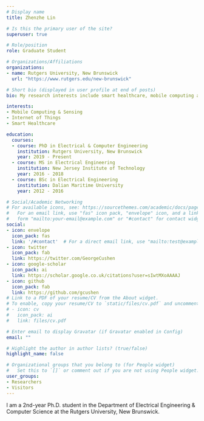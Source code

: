 ```yaml
---
# Display name
title: Zhenzhe Lin

# Is this the primary user of the site?
superuser: true

# Role/position
role: Graduate Student 

# Organizations/Affiliations
organizations:
- name: Rutgers University, New Brunswick
  url: "https://www.rutgers.edu/new-brunswick"

# Short bio (displayed in user profile at end of posts)
bio: My research interests include smart healthcare, mobile computing and sensing, IoT.

interests:
- Mobile Computing & Sensing
- Internet of Things
- Smart Healthcare

education:
  courses:
  - course: PhD in Electrical & Computer Engineering
    institution: Rutgers University, New Brunswick
    year: 2019 - Present
  - course: MS in Electrical Engineering
    institution: New Jersey Institute of Technology
    year: 2016 - 2018
  - course: BSc in Electrical Engineering
    institution: Dalian Maritime University
    year: 2012 - 2016

# Social/Academic Networking
# For available icons, see: https://sourcethemes.com/academic/docs/page-builder/#icons
#   For an email link, use "fas" icon pack, "envelope" icon, and a link in the
#   form "mailto:your-email@example.com" or "#contact" for contact widget.
social:
- icon: envelope
  icon_pack: fas
  link: '/#contact'  # For a direct email link, use "mailto:test@example.org".
- icon: twitter
  icon_pack: fab
  link: https://twitter.com/GeorgeCushen
- icon: google-scholar
  icon_pack: ai
  link: https://scholar.google.co.uk/citations?user=sIwtMXoAAAAJ
- icon: github
  icon_pack: fab
  link: https://github.com/gcushen
# Link to a PDF of your resume/CV from the About widget.
# To enable, copy your resume/CV to `static/files/cv.pdf` and uncomment the lines below.
# - icon: cv
#   icon_pack: ai
#   link: files/cv.pdf

# Enter email to display Gravatar (if Gravatar enabled in Config)
email: ""

# Highlight the author in author lists? (true/false)
highlight_name: false

# Organizational groups that you belong to (for People widget)
#   Set this to `[]` or comment out if you are not using People widget.
user_groups:
- Researchers
- Visitors
---
```


I am a 2nd-year Ph.D. student in the Department of Electrical Engineering & Computer Science at the Rutgers University, New Brunswick. 
